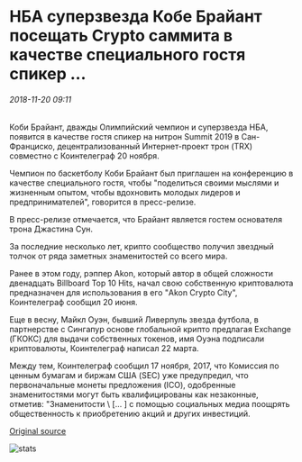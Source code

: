 # НБА суперзвезда Кобе Брайант посещать Crypto саммита в качестве специального гостя спикер ...

###### 2018-11-20 09:11

Коби Брайант, дважды Олимпийский чемпион и суперзвезда НБА, появится в качестве гостя спикер на нитрон Summit 2019 в Сан-Франциско, децентрализованный Интернет-проект трон (TRX) совместно с Коинтелеграф 20 ноября.

Чемпион по баскетболу Коби Брайант был приглашен на конференцию в качестве специального гостя, чтобы "поделиться своими мыслями и жизненным опытом, чтобы вдохновить молодых лидеров и предпринимателей", говорится в пресс-релизе.

В пресс-релизе отмечается, что Брайант является гостем основателя трона Джастина Сун.

За последние несколько лет, крипто сообщество получил звездный толчок от ряда заметных знаменитостей со всего мира.

Ранее в этом году, рэппер Akon, который автор в общей сложности двенадцать Billboard Top 10 Hits, начал свою собственную криптовалюта предназначен для использования в его "Akon Crypto City", Коинтелеграф сообщил 20 июня.

Еще в весну, Майкл Оуэн, бывший Ливерпуль звезда футбола, в партнерстве с Сингапур основе глобальной крипто предлагая Exchange (ГКОКС) для выдачи собственных токенов, имя Оуэна подписали криптовалюты, Коинтелеграф написал 22 марта.

Между тем, Коинтелеграф сообщил 17 ноября, 2017, что Комиссия по ценным бумагам и биржам США (SEC) уже предупредил, что первоначальные монеты предложения (ICO), одобренные знаменитостями могут быть квалифицированы как незаконные, отметив: "Знаменитости \ [... \] с помощью социальных медиа поощрять общественность к приобретению акций и других инвестиций.

[Original source](https://cointelegraph.com/news/nba-superstar-kobe-bryant-to-attend-crypto-summit-as-special-guest-speaker)

![stats](https://c.statcounter.com/11760860/0/a89fa40b/1/ "stats")